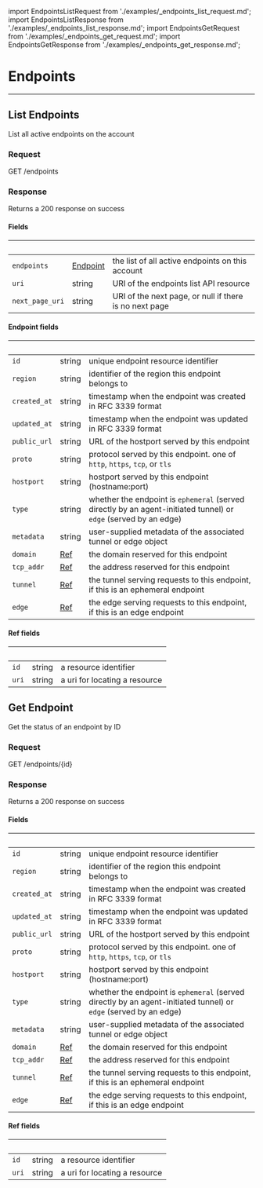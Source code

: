import EndpointsListRequest from './examples/_endpoints_list_request.md';
import EndpointsListResponse from './examples/_endpoints_list_response.md';
import EndpointsGetRequest from './examples/_endpoints_get_request.md';
import EndpointsGetResponse from './examples/_endpoints_get_response.md';

# Endpoints
------------------



## List Endpoints

List all active endpoints on the account

### Request

GET /endpoints

<EndpointsListRequest />

### Response

Returns a 200 response  on success

<EndpointsListResponse />

#### Fields

|&nbsp;| &nbsp;| &nbsp;|
|---|---|---|
| `endpoints` | [Endpoint](#api-endpoints-list-fields-endpoint) | the list of all active endpoints on this account |
| `uri` | string | URI of the endpoints list API resource |
| `next_page_uri` | string | URI of the next page, or null if there is no next page |

#### Endpoint fields

|&nbsp;| &nbsp;| &nbsp;|
|---|---|---|
| `id` | string | unique endpoint resource identifier |
| `region` | string | identifier of the region this endpoint belongs to |
| `created_at` | string | timestamp when the endpoint was created in RFC 3339 format |
| `updated_at` | string | timestamp when the endpoint was updated in RFC 3339 format |
| `public_url` | string | URL of the hostport served by this endpoint |
| `proto` | string | protocol served by this endpoint. one of `http`, `https`, `tcp`, or `tls` |
| `hostport` | string | hostport served by this endpoint (hostname:port) |
| `type` | string | whether the endpoint is `ephemeral` (served directly by an agent-initiated tunnel) or `edge` (served by an edge) |
| `metadata` | string | user-supplied metadata of the associated tunnel or edge object |
| `domain` | [Ref](#api-endpoints-list-fields-ref) | the domain reserved for this endpoint |
| `tcp_addr` | [Ref](#api-endpoints-list-fields-ref) | the address reserved for this endpoint |
| `tunnel` | [Ref](#api-endpoints-list-fields-ref) | the tunnel serving requests to this endpoint, if this is an ephemeral endpoint |
| `edge` | [Ref](#api-endpoints-list-fields-ref) | the edge serving requests to this endpoint, if this is an edge endpoint |

#### Ref fields

|&nbsp;| &nbsp;| &nbsp;|
|---|---|---|
| `id` | string | a resource identifier |
| `uri` | string | a uri for locating a resource |


## Get Endpoint

Get the status of an endpoint by ID

### Request

GET /endpoints/{id}

<EndpointsGetRequest />

### Response

Returns a 200 response  on success

<EndpointsGetResponse />

#### Fields

|&nbsp;| &nbsp;| &nbsp;|
|---|---|---|
| `id` | string | unique endpoint resource identifier |
| `region` | string | identifier of the region this endpoint belongs to |
| `created_at` | string | timestamp when the endpoint was created in RFC 3339 format |
| `updated_at` | string | timestamp when the endpoint was updated in RFC 3339 format |
| `public_url` | string | URL of the hostport served by this endpoint |
| `proto` | string | protocol served by this endpoint. one of `http`, `https`, `tcp`, or `tls` |
| `hostport` | string | hostport served by this endpoint (hostname:port) |
| `type` | string | whether the endpoint is `ephemeral` (served directly by an agent-initiated tunnel) or `edge` (served by an edge) |
| `metadata` | string | user-supplied metadata of the associated tunnel or edge object |
| `domain` | [Ref](#api-endpoints-get-fields-ref) | the domain reserved for this endpoint |
| `tcp_addr` | [Ref](#api-endpoints-get-fields-ref) | the address reserved for this endpoint |
| `tunnel` | [Ref](#api-endpoints-get-fields-ref) | the tunnel serving requests to this endpoint, if this is an ephemeral endpoint |
| `edge` | [Ref](#api-endpoints-get-fields-ref) | the edge serving requests to this endpoint, if this is an edge endpoint |

#### Ref fields

|&nbsp;| &nbsp;| &nbsp;|
|---|---|---|
| `id` | string | a resource identifier |
| `uri` | string | a uri for locating a resource |
